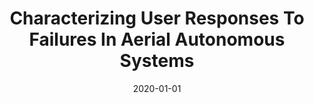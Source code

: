 ---
title: "Characterizing User Responses To Failures In Aerial Autonomous Systems"
date: 2020-01-01
venue: ""
paperurl: https://doi.org/10.1109/LRA.2020.2967304
authors: "Siya Kunde, Sebastian G Elbaum and Brittany A Duncan"
awards: ""
---